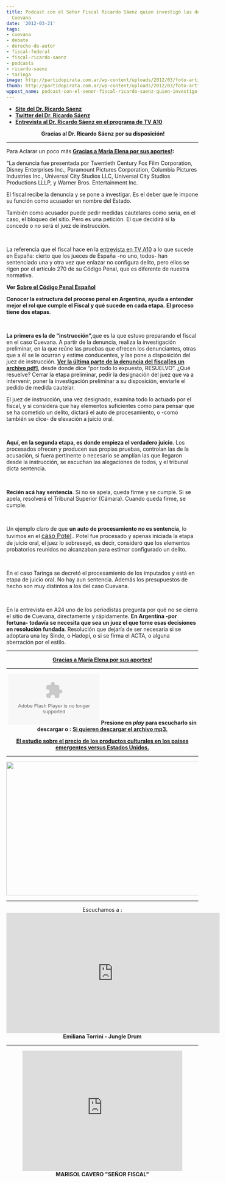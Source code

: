 ```yaml
---
title: Podcast con el Señor Fiscal Ricardo Sáenz quien investigó las denuncias contra
  Cuevana
date: '2012-03-21'
tags:
- cuevana
- debate
- derecho-de-autor
- fiscal-federal
- fiscal-ricardo-saenz
- podcasts
- ricardo-saenz
- taringa
image: http://partidopirata.com.ar/wp-content/uploads/2012/03/foto-articulo-515x350.png
thumb: http://partidopirata.com.ar/wp-content/uploads/2012/03/foto-articulo-515x350-150x150.png
wppost_name: podcast-con-el-senor-fiscal-ricardo-saenz-quien-investigo-las-denuncias-contra-cuevana
---
```


<ul>
	<li><strong><a href="http://ricardosaenz.com.ar/" target="_blank">Site del Dr. Ricardo Sáenz</a></strong></li>
	<li><strong><a href="https://twitter.com/#!/saenzricardo" target="_blank">Twitter del Dr. Ricardo Sáenz</a></strong></li>
	<li><strong><a href="http://partidopirata.com.ar/3572/sobre-el-caso-cuevana-entrevista-al-fiscal-que-elevo-una-denuncia-penal-contra-el-site">Entrevista al Dr. Ricardo Sáenz en el programa de TV A10</a></strong></li>
</ul>
<p style="text-align: center;"><strong> Gracias al Dr. Ricardo Sáenz por su disposición!</strong></p>


<hr />

Para Aclarar un poco más <strong><a href="http://elblogdemec.blogspot.com" target="_blank">Gracias a María Elena por sus aportes!</a>:</strong>

"La denuncia fue presentada por Twentieth Century Fox Film Corporation, Disney Enterprises Inc., Paramount Pictures Corporation, Columbia Pictures Industries Inc., Universal City Studios LLC, Universal City Studios Productions LLLP, y Warner Bros. Entertainment Inc.

El fiscal recibe la denuncia y se pone a investigar. Es el deber que le impone su función como acusador en nombre del Estado.

También como acusador puede pedir medidas cautelares como sería, en el caso, el bloqueo del sitio. Pero es una petición. El que decidirá si la concede o no será el juez de instrucción.

&nbsp;

La referencia que el fiscal hace en la <a href="../3572/sobre-el-caso-cuevana-entrevista-al-fiscal-que-elevo-una-denuncia-penal-contra-el-site">entrevista en TV A10</a> a lo que sucede en España: cierto que los jueces de España -no uno, todos- han sentenciado una y otra vez que enlazar no configura delito, pero ellos se rigen por el artículo 270 de su Código Penal, que es diferente de nuestra normativa.

<strong>Ver <a href="http://www.abadiadigital.com/articulo/analisis-del-articulo-270-del-codigo-penal/" target="_blank">Sobre el Código Penal Español</a></strong>

<strong>Conocer la estructura del proceso penal en Argentina, ayuda a entender mejor el rol que cumple el Fiscal y qué sucede en cada etapa.</strong>
<strong>El proceso tiene dos etapas</strong>.

&nbsp;

<strong>La primera es la de “instrucción”,</strong>que es la que estuvo preparando el fiscal en el caso Cuevana. A partir de la denuncia, realiza la investigación preliminar, en la que reúne las pruebas que ofrecen los denunciantes, otras que a él se le ocurran y estime conducentes, y las pone a disposición del juez de instrucción. <strong><a href="http://www.infotechnology.com/adjuntos/30/documentos/000/428/0000428922.pdf" target="_blank">Ver la última parte de la denuncia del fiscal[es un archivo pdf]</a></strong>, desde donde dice “por todo lo expuesto, RESUELVO”. ¿Qué resuelve? Cerrar la etapa preliminar, pedir la designación del juez que va a intervenir, poner la investigación preliminar a su disposición, enviarle el pedido de medida cautelar.

El juez de instrucción, una vez designado, examina todo lo actuado por el fiscal, y si considera que hay elementos suficientes como para pensar que se ha cometido un delito, dictará el auto de procesamiento, o -como también se dice- de elevación a juicio oral.

&nbsp;

<strong>Aquí, en la segunda etapa, es donde empieza el verdadero juicio</strong>. Los procesados ofrecen y producen sus propias pruebas, controlan las de la acusación, si fuera pertinente o necesario se amplían las que llegaron desde la instrucción, se escuchan las alegaciones de todos, y el tribunal dicta sentencia.

&nbsp;

<strong>Recién acá hay sentencia</strong>. Si no se apela, queda firme y se cumple. Si se apela, resolverá el Tribunal Superior (Cámara). Cuando queda firme, se cumple.

&nbsp;

Un ejemplo claro de que <strong>un auto de procesamiento no es sentencia</strong>, lo tuvimos en el <a href="http://www.vialibre.org.ar/2009/11/21/sobreseen-a-horacio-potel/"><span style="font-size: medium;">caso Potel</span></a>.. Potel fue procesado y apenas iniciada la etapa de juicio oral, el juez lo sobreseyó, es decir, consideró que los elementos probatorios reunidos no alcanzaban para estimar configurado un delito.

&nbsp;

En el caso Taringa se decretó el procesamiento de los imputados y está en etapa de juicio oral. No hay aun sentencia. Además los presupuestos de hecho son muy distintos a los del caso Cuevana.

&nbsp;

En la entrevista en A24 uno de los periodistas pregunta por qué no se cierra el sitio de Cuevana, directamente y rápidamente. <strong>En Argentina -por fortuna- todavía se necesita que sea un juez el que tome esas decisiones en resolución fundada</strong>. Resolución que dejaría de ser necesaria si se adoptara una ley Sinde, o Hadopi, o si se firma el ACTA, o alguna aberración por el estilo.

<hr />
<p style="text-align: center;"><strong><a href="http://elblogdemec.blogspot.com" target="_blank">Gracias a María Elena por sus aportes!</a></strong></p>


<hr />
<p style="text-align: center;"><object id="player1121358" width="240" height="133" classid="clsid:d27cdb6e-ae6d-11cf-96b8-444553540000" codebase="http://download.macromedia.com/pub/shockwave/cabs/flash/swflash.cab#version=6,0,40,0"><param name="AllowScriptAccess" value="always" /><param name="allowFullScreen" value="true" /><param name="wmode" value="transparent" /><param name="src" value="http://www.ivoox.com/playerivoox_ee_1121358_1.html" /><param name="allowfullscreen" value="true" /><param name="allowscriptaccess" value="always" /><embed id="player1121358" width="240" height="133" type="application/x-shockwave-flash" src="http://www.ivoox.com/playerivoox_ee_1121358_1.html" AllowScriptAccess="always" allowFullScreen="true" wmode="transparent" allowfullscreen="true" allowscriptaccess="always" /></object>
<strong>Presione en <em>play</em> para escucharlo sin descargar o :</strong>
<strong> <a href="http://www.ivoox.com/charla-fiscal-ricardo-saenz-sobre-el_md_1121358_1.mp3" target="_blank">Si quieren descargar el archivo mp3.</a></strong></p>
<p style="text-align: center;"><strong><a href="http://partidopirata.com.ar/557/precios-altos-transforman-a-paises-emergentes-en-piratas">El estudio sobre el precio de los productos culturales en los países emergentes versus Estados Unidos.</a></strong></p>


<hr />

<a href="http://partidopirata.com.ar/wp-content/uploads/2012/03/foto-articulo-515x350.png"><img class="aligncenter size-full wp-image-3589" title="Ricardo Sáenz" src="http://partidopirata.com.ar/wp-content/uploads/2012/03/foto-articulo-515x350.png" alt="" width="515" height="350" /></a>

<hr />
<p style="text-align: center;">Escuchamos a :
<iframe src="http://www.youtube.com/embed/iZ9vkd7Rp-g" frameborder="0" width="560" height="315"></iframe>
<strong><strong>Emiliana Torrini - Jungle Drum</strong>
</strong></p>


<hr />

<center>
<iframe src="http://www.youtube.com/embed/hZy2Q8nb6t4" frameborder="0" width="420" height="315"></iframe></center><center><strong><strong>MARISOL CAVERO "SEÑOR FISCAL"</strong></strong></center>
